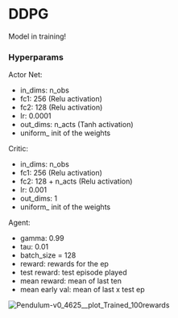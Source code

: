 # DDPG

Model in training!

### Hyperparams

Actor Net:
- in_dims: n_obs
- fc1: 256 (Relu activation)
- fc2: 128 (Relu activation)
- lr: 0.0001
- out_dims: n_acts (Tanh activation)
- uniform_ init of the weights

Critic:
- in_dims: n_obs
- fc1: 256 (Relu activation)
- fc2: 128 + n_acts (Relu activation)
- lr: 0.001
- out_dims: 1
- uniform_ init of the weights

Agent:
- gamma: 0.99
- tau: 0.01
- batch_size = 128
- reward: rewards for the ep
- test reward: test episode played
- mean reward: mean of last ten 
- mean early val: mean of last x test ep

![Pendulum-v0_4625__plot_Trained_100rewards](https://user-images.githubusercontent.com/63811972/153404523-33a91f85-7572-4a58-9c01-d241b717abe6.png)

